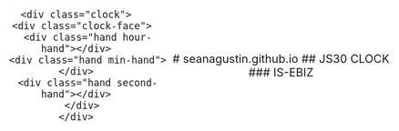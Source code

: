 
<html lang="en">
<head>
  <meta charset="UTF-8">
  <title>JS + CSS Clock</title>
</head>
<body>


    <div class="clock">
      <div class="clock-face">
        <div class="hand hour-hand"></div>
        <div class="hand min-hand"></div>
        <div class="hand second-hand"></div>
      </div>
    </div>


  <style>
        html {
      background:url(http://unsplash.it/0?image=703);
      background-size:cover;
      font-family:'helvetica neue';
      text-align: center;
      font-size: 10px;
    }

    body {
      margin: 0;
      font-size: 2rem;
      display:flex;
      flex:1;
      min-height: 100vh;
      align-items: center;
    }

    .clock {
      width: 40rem;
      height: 40rem;
      border:20px solid transparent;
      border-radius:50%;
      margin:50px auto;
      position: relative;
      padding:2rem;
      box-shadow:
        0 0 0 4px rgba(0,0,0,0.1),
        inset 0 0 0 3px #EFEFEF,
        inset 0 0 10px black,
        0 0 10px rgba(0,0,0,0.2);
    }

    .clock-face {
      position: relative;
      width: 100%;
      height: 100%;
      transform: translateY(-3px); /* account for the height of the clock hands */
    }

    .hand {
      width:50%;
      height:6px;
      background:#333;
      position: absolute;
      top:50%;
      transform-origin: 100%;
      transform: rotate(90deg);
      transition: all 0.05s;
      transition-timing-function: cubic-bezier(0.1, 2.7, 0.58, 1);
    }
.spacer{
  margin-top:100px;
}
</style>

<script>
  const secondHand = document.querySelector('.second-hand');
  const minsHand = document.querySelector('.min-hand');
  const hourHand = document.querySelector('.hour-hand');

  function setDate() {
    const now = new Date();

    const seconds = now.getSeconds();
    const secondsDegrees = ((seconds / 60) * 360) + 90;
    secondHand.style.transform = `rotate(${secondsDegrees}deg)`;

    const mins = now.getMinutes();
    const minsDegrees = ((mins / 60) * 360) + ((seconds/60)*6) + 90;
    minsHand.style.transform = `rotate(${minsDegrees}deg)`;

    const hour = now.getHours();
    const hourDegrees = ((hour / 12) * 360) + ((mins/60)*30) + 90;
    hourHand.style.transform = `rotate(${hourDegrees}deg)`;
  }

  setInterval(setDate, 1000);

  setDate();

</script>
</body>
</html>
# seanagustin.github.io 
## JS30 CLOCK
### IS-EBIZ
